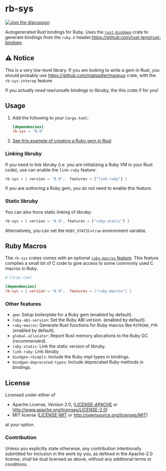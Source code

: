 # rb-sys

[![Join the discussion](https://img.shields.io/badge/slack-chat-blue.svg)](https://join.slack.com/t/oxidize-rb/shared_invite/zt-16zv5tqte-Vi7WfzxCesdo2TqF_RYBCw)

Autogenerated Rust bindings for Ruby. Uses the [`rust-bindgen`](https://github.com/rust-lang/rust-bindgen) crate to
generate bindings from the `ruby.h` header.https://github.com/rust-lang/rust-bindgen

## ⚠️ Notice

This is a very low-level library. If you are looking to write a gem in Rust, you should probably use
https://github.com/matsadler/magnus crate, with the `rb-sys-interop` feature.

If you actually _need_ raw/unsafe bindings to libruby, the this crate if for you!

## Usage

1. Add the following to your `Cargo.toml`:

   ```toml
   [dependencies]
   rb-sys = "0.9"
   ```

2. [See this example of creating a Ruby gem in Rust](./examples/rust_reverse)

### Linking libruby

If you need to link libruby (i.e. you are initializing a Ruby VM in your Rust code), use can enable the `link-ruby`
feature:

```rust
rb-sys = { version = "0.9",  features = ["link-ruby"] }
```

If you are authoring a Ruby gem, you do not need to enable this feature.

### Static libruby

You can also force static linking of libruby:

```rust
rb-sys = { version = "0.9", features = ["ruby-static"] }
```

Alternatively, you can set the `RUBY_STATIC=true` environment variable.

## Ruby Macros

The `rb-sys` crates comes with an optional [`ruby-macros` feature](./crates/rb-sys/src/macros/mod.rs). This feature
compiles a small bit of C code to give access to some commonly used C macros in Ruby.

```toml
# Cargo.toml

[dependencies]
rb-sys = { version = "0.9",  features = ["ruby-macros"] }
```

### Other features

- `gem`: Setup boilerplate for a Ruby gem (enabled by default).
- `ruby-abi-version`: Set the Ruby ABI version. (enabled by default).
- `ruby-macros`: Generate Rust functions for Ruby macros like `RSTRING_PTR` (enabled by default).
- `global-allocator`: Report Rust memory allocations to the Ruby GC (_recommended_).
- `ruby-static`: Link the static version of libruby.
- `link-ruby`: Link libruby.
- `bindgen-rbimpls`: Include the Ruby impl types in bindings.
- `bindgen-deprecated-types`: Include deprecated Ruby methods in bindings.

## License

Licensed under either of

- Apache License, Version 2.0, ([LICENSE-APACHE](LICENSE-APACHE) or http://www.apache.org/licenses/LICENSE-2.0)
- MIT license ([LICENSE-MIT](LICENSE-MIT) or http://opensource.org/licenses/MIT)

at your option.

### Contribution

Unless you explicitly state otherwise, any contribution intentionally submitted for inclusion in the work by you, as
defined in the Apache-2.0 license, shall be dual licensed as above, without any additional terms or conditions.
